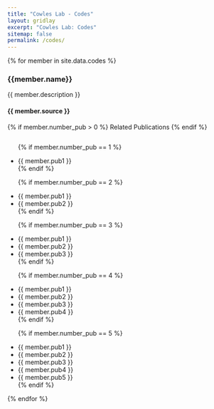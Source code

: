 ```yaml
---
title: "Cowles Lab - Codes" 
layout: gridlay
excerpt: "Cowles Lab: Codes" 
sitemap: false
permalink: /codes/
---
```


<!---# Codes --->


{% for member in site.data.codes %}
<div class="row">
<div class="col-sm-12">
<!--- <div class="well">---->
 <div class="panel panel-info">
 <div class="panel-heading"><h3><b>{{member.name}}</b></h3></div>
  <div class="panel-body">
  <it>{{ member.description }}</it>
  <h4>{{ member.source }}</h4>
  {% if member.number_pub > 0 %}
  <it>Related Publications</it> 
  {% endif %}
  <ul style="overflow: hidden">
  
  {% if member.number_pub == 1 %}
  <li> {{ member.pub1 }} </li>
  {% endif %}

  {% if member.number_pub == 2 %}
  <li> {{ member.pub1 }} </li>
  <li> {{ member.pub2 }} </li>
  {% endif %}

  {% if member.number_pub == 3 %}
  <li> {{ member.pub1 }} </li>
  <li> {{ member.pub2 }} </li>
  <li> {{ member.pub3 }} </li>
  {% endif %}

  {% if member.number_pub == 4 %}
  <li> {{ member.pub1 }} </li>
  <li> {{ member.pub2 }} </li>
  <li> {{ member.pub3 }} </li>
  <li> {{ member.pub4 }} </li>
  {% endif %}

  {% if member.number_pub == 5 %}
  <li> {{ member.pub1 }} </li>
  <li> {{ member.pub2 }} </li>
  <li> {{ member.pub3 }} </li>
  <li> {{ member.pub4 }} </li>
  <li> {{ member.pub5 }} </li>
  {% endif %}
  </ul>

 </div>
 </div>
</div>
</div>
{% endfor %}


